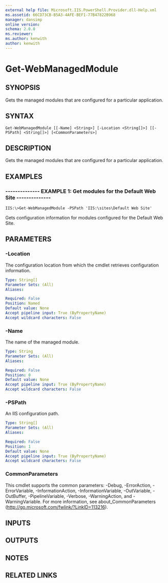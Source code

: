 ```yaml
---
external help file: Microsoft.IIS.PowerShell.Provider.dll-Help.xml
ms.assetid: 66CD73CB-B5A3-4AFE-BEF1-77B47822B968
manager: dansimp
online version: 
schema: 2.0.0
ms.reviewer:
ms.author: kenwith
author: kenwith
---
```


# Get-WebManagedModule

## SYNOPSIS
Gets the managed modules that are configured for a particular application.

## SYNTAX

```
Get-WebManagedModule [[-Name] <String>] [-Location <String[]>] [[-PSPath] <String[]>] [<CommonParameters>]
```

## DESCRIPTION
Gets the managed modules that are configured for a particular application.

## EXAMPLES

### -------------- EXAMPLE 1: Get modules for the Default Web Site --------------
```
IIS:\>Get-WebManagedModule -PSPath 'IIS:\sites\Default Web Site'
```

Gets configuration information for modules configured for the Default Web Site.

## PARAMETERS

### -Location
The configuration location from which the cmdlet retrieves configuration information.

```yaml
Type: String[]
Parameter Sets: (All)
Aliases: 

Required: False
Position: Named
Default value: None
Accept pipeline input: True (ByPropertyName)
Accept wildcard characters: False
```

### -Name
The name of the managed module.

```yaml
Type: String
Parameter Sets: (All)
Aliases: 

Required: False
Position: 0
Default value: None
Accept pipeline input: True (ByPropertyName)
Accept wildcard characters: False
```

### -PSPath
An IIS configuration path.

```yaml
Type: String[]
Parameter Sets: (All)
Aliases: 

Required: False
Position: 1
Default value: None
Accept pipeline input: True (ByPropertyName)
Accept wildcard characters: False
```

### CommonParameters
This cmdlet supports the common parameters: -Debug, -ErrorAction, -ErrorVariable, -InformationAction, -InformationVariable, -OutVariable, -OutBuffer, -PipelineVariable, -Verbose, -WarningAction, and -WarningVariable. For more information, see about_CommonParameters (http://go.microsoft.com/fwlink/?LinkID=113216).

## INPUTS

## OUTPUTS

## NOTES

## RELATED LINKS
